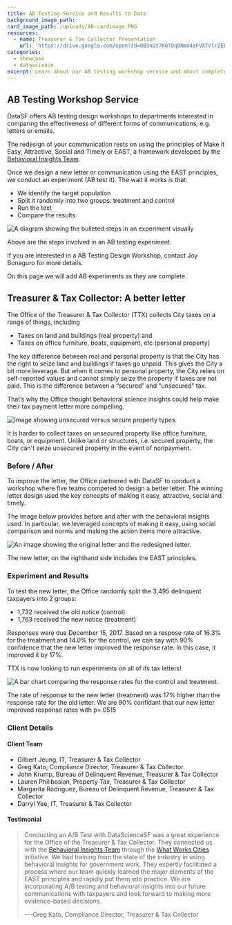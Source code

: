 ```yaml
---
title: AB Testing Service and Results to Date
background_image_path:
card_image_path: /uploads/AB-cardimage.PNG
resources:
  - name: Treasurer & Tax Collector Presentation
    url: 'https://drive.google.com/open?id=0B3nQt7K8TDq0Nmd4eFVXTVlrZEE'
categories:
  - showcase
  - datascience
excerpt: Learn about our AB testing workshop service and about completed experiments across the City!
---
```


## AB Testing Workshop Service

DataSF offers AB testing design workshops to departments interested in comparing the effectiveness of different forms of communications, e.g. letters or emails.

The redesign of your communication rests on using the principles of Make it Easy, Attractive, Social and Timely or EAST, a framework developed by the [Behavioral Insights Team](http://www.behaviouralinsights.co.uk/).

Once we design a new letter or communication using the EAST principles, we conduct an experiment (AB test it). The wait it works is that:

* We identify the target population
* Split it randomly into two groups: treatment and control
* Run the text
* Compare the results

![A diagram showing the bulleted steps in an experiment visually](/uploads/versions/ab-experimentprocess---x----994-553x---.PNG)

<figcaption>Above are the steps involved in an AB testing experiment.</figcaption>

If you are interested in a AB Testing Design Workshop, contact Joy Bonaguro for more details.

On this page we will add AB experiments as they are complete.

## Treasurer & Tax Collector: A better letter

The Office of the Treasurer & Tax Collector (TTX) collects City taxes on a range of things, including

* Taxes on land and buildings (real property) and
* Taxes on office furniture, boats, equipment, etc (personal property)

The key difference between real and personal property is that the City has the right to seize land and buildings if taxes go unpaid. This gives the City a bit more leverage. But when it comes to personal property, the City relies on self-reported values and cannot simply seize the property if taxes are not paid. This is the difference between a “secured” and “unsecured” tax.

That’s why the Office thought behavioral science insights could help make their tax payment letter more compelling.

![Image showing unsecured versus secure property types.](/uploads/versions/ab-ttx-unsecuredsecured---x----1216-481x---.PNG)

<figcaption>It is harder to collect taxes on unsecured property like office furniture, boats, or equipment. Unlike land or structures, i.e. secured property, the City can't seize unsecured property in the event of nonpayment.</figcaption>

### Before / After

To improve the letter, the Office partnered with DataSF to conduct a workshop where five teams competed to design a better letter. The winning letter design used the key concepts of making it easy, attractive, social and timely.

The image below provides before and after with the behavioral insights used. In particular, we leveraged concepts of making it easy, using social comparison and norms and making the action items more attractive.

![An image showing the original letter and the redesigned letter.](/uploads/versions/ab-ttx-beforeafter---x----1453-764x---.PNG)

<figcaption>The new letter, on the righthand side includes the EAST principles.</figcaption>

### Experiment and Results

To test the new letter, the Office randomly split the 3,495 delinquent taxpayers into 2 groups:

* 1,732 received the old notice (control)
* 1,763 received the new notice (treatment)

Responses were due December 15, 2017. Based on a respose rate of 16.3% for the treatment and 14.0% for the control, we can say with 90% confidence that the new letter improved the response rate. In this case, it improved it by 17%.

TTX is now looking to run experiments on all of its tax letters!

![A bar chart comparing the response rates for the control and treatment.](/uploads/versions/ab-ttx-results---x----715-414x---.PNG)

<figcaption>The rate of response to the new letter (treatment) was 17% higher than the response rate for the old letter. We are 90% confidant that our new letter improved response rates with p=.0515</figcaption>

### Client Details

#### Client Team

* Gilbert Jeung, IT, Treasurer & Tax Collector
* Greg Kato, Compliance Director, Treasurer & Tax Collector
* John Krump, Bureau of Delinquent Revenue, Treasurer & Tax Collector
* Lauren Philibosian, Property Tax, Treasurer & Tax Collector
* Margarita Rodriguez, Bureau of Delinquent Revenue, Treasurer & Tax Collector
* Darryl Yee, IT, Treasurer & Tax Collector

#### Testimonial

> Conducting an A/B Test with DataScienceSF was a great experience for the Office of the Treasurer & Tax Collector. They connected us with the [Behavioral Insights Team](http://www.behaviouralinsights.co.uk/behavioral-insights-team-north-america/) through the [What Works Cities](https://whatworkscities.bloomberg.org/) initiative. We had training from the state of the industry in using behavioral insights for government work. They expertly facilitated a process where our team quickly learned the major elements of the EAST principles and rapidly put them into practice. We are incorporating A/B testing and behavioral insights into our future communications with taxpayers and look forward to making more evidence-based decisions.
>
>
> ---Greg Kato, Compliance Director, Treasurer & Tax Collector
